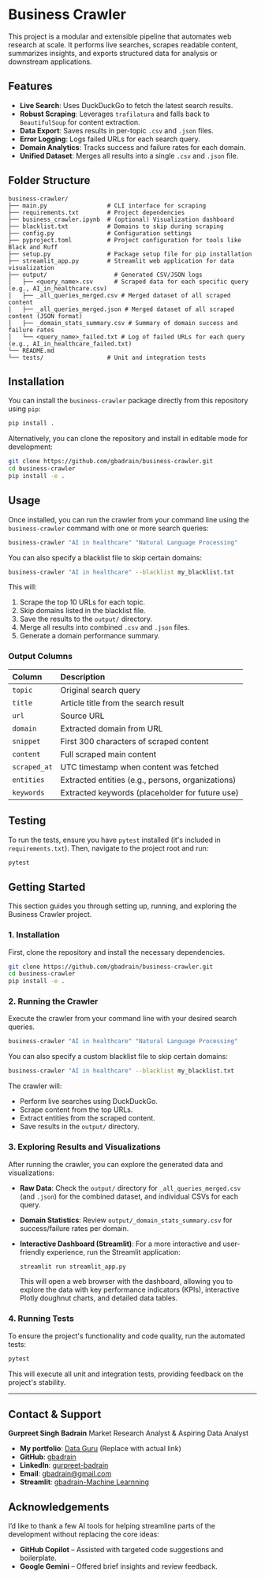 # Business Crawler

This project is a modular and extensible pipeline that automates web research at scale. It performs live searches, scrapes readable content, summarizes insights, and exports structured data for analysis or downstream applications.

## Features

*   **Live Search**: Uses DuckDuckGo to fetch the latest search results.
*   **Robust Scraping**: Leverages `trafilatura` and falls back to `BeautifulSoup` for content extraction.
*   **Data Export**: Saves results in per-topic `.csv` and `.json` files.
*   **Error Logging**: Logs failed URLs for each search query.
*   **Domain Analytics**: Tracks success and failure rates for each domain.
*   **Unified Dataset**: Merges all results into a single `.csv` and `.json` file.

## Folder Structure

```
business-crawler/
├── main.py                 # CLI interface for scraping
├── requirements.txt        # Project dependencies
├── business_crawler.ipynb  # (optional) Visualization dashboard
├── blacklist.txt           # Domains to skip during scraping
├── config.py               # Configuration settings
├── pyproject.toml          # Project configuration for tools like Black and Ruff
├── setup.py                # Package setup file for pip installation
├── streamlit_app.py        # Streamlit web application for data visualization
├── output/                   # Generated CSV/JSON logs
│   ├── <query_name>.csv      # Scraped data for each specific query (e.g., AI_in_healthcare.csv)
│   ├── _all_queries_merged.csv # Merged dataset of all scraped content
│   ├── _all_queries_merged.json # Merged dataset of all scraped content (JSON format)
│   ├── _domain_stats_summary.csv # Summary of domain success and failure rates
│   └── <query_name>_failed.txt # Log of failed URLs for each query (e.g., AI_in_healthcare_failed.txt)
└── README.md
└── tests/                  # Unit and integration tests
```

## Installation

You can install the `business-crawler` package directly from this repository using `pip`:

```bash
pip install .
```

Alternatively, you can clone the repository and install in editable mode for development:

```bash
git clone https://github.com/gbadrain/business-crawler.git
cd business-crawler
pip install -e .
```

## Usage

Once installed, you can run the crawler from your command line using the `business-crawler` command with one or more search queries:

```bash
business-crawler "AI in healthcare" "Natural Language Processing"
```

You can also specify a blacklist file to skip certain domains:

```bash
business-crawler "AI in healthcare" --blacklist my_blacklist.txt
```

This will:

1.  Scrape the top 10 URLs for each topic.
2.  Skip domains listed in the blacklist file.
3.  Save the results to the `output/` directory.
4.  Merge all results into combined `.csv` and `.json` files.
5.  Generate a domain performance summary.

### Output Columns

| Column     | Description                                     |
| :--------- | :---------------------------------------------- |
| `topic`      | Original search query                           |
| `title`      | Article title from the search result            |
| `url`        | Source URL                                      |
| `domain`     | Extracted domain from URL                       |
| `snippet`    | First 300 characters of scraped content         |
| `content`    | Full scraped main content                       |
| `scraped_at` | UTC timestamp when content was fetched          |
| `entities`   | Extracted entities (e.g., persons, organizations) |
| `keywords`   | Extracted keywords (placeholder for future use) |

## Testing

To run the tests, ensure you have `pytest` installed (it's included in `requirements.txt`). Then, navigate to the project root and run:

```bash
pytest
```



## Getting Started

This section guides you through setting up, running, and exploring the Business Crawler project.

### 1. Installation

First, clone the repository and install the necessary dependencies.

```bash
git clone https://github.com/gbadrain/business-crawler.git
cd business-crawler
pip install -e .
```

### 2. Running the Crawler

Execute the crawler from your command line with your desired search queries.

```bash
business-crawler "AI in healthcare" "Natural Language Processing"
```

You can also specify a custom blacklist file to skip certain domains:

```bash
business-crawler "AI in healthcare" --blacklist my_blacklist.txt
```

The crawler will:
*   Perform live searches using DuckDuckGo.
*   Scrape content from the top URLs.
*   Extract entities from the scraped content.
*   Save results in the `output/` directory.

### 3. Exploring Results and Visualizations

After running the crawler, you can explore the generated data and visualizations:

*   **Raw Data**: Check the `output/` directory for `_all_queries_merged.csv` (and `.json`) for the combined dataset, and individual CSVs for each query.
*   **Domain Statistics**: Review `output/_domain_stats_summary.csv` for success/failure rates per domain.
*   **Interactive Dashboard (Streamlit)**: For a more interactive and user-friendly experience, run the Streamlit application:

    ```bash
    streamlit run streamlit_app.py
    ```

    This will open a web browser with the dashboard, allowing you to explore the data with key performance indicators (KPIs), interactive Plotly doughnut charts, and detailed data tables.

### 4. Running Tests

To ensure the project's functionality and code quality, run the automated tests:

```bash
pytest
```

This will execute all unit and integration tests, providing feedback on the project's stability.



---

## Contact & Support

**Gurpreet Singh Badrain**
Market Research Analyst & Aspiring Data Analyst

*   **My portfolio**: [Data Guru](https://your-portfolio-link.com) (Replace with actual link)
*   **GitHub**: [gbadrain](https://github.com/gbadrain)
*   **LinkedIn**: [gurpreet-badrain](https://www.linkedin.com/in/gurpreet-badrain)
*   **Email**: gbadrain@gmail.com
*   **Streamlit**: [gbadrain-Machine Learnning](https://gbadrain-business-crawler-main-streamlit-app-5gkpd0.streamlit.app/)

## Acknowledgements

I’d like to thank a few AI tools for helping streamline parts of the development without replacing the core ideas:

- **GitHub Copilot** – Assisted with targeted code suggestions and boilerplate.  
- **Google Gemini** – Offered brief insights and review feedback.  

